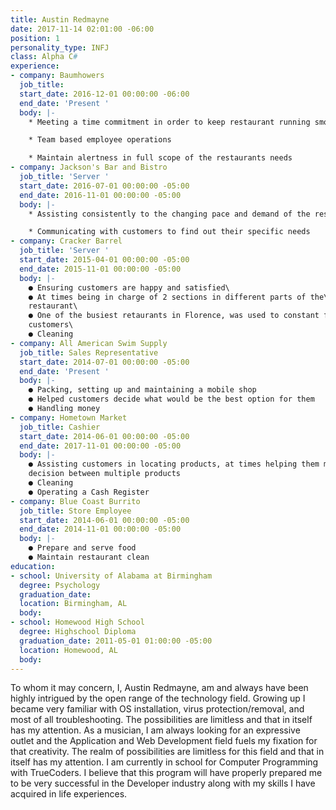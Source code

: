 ```yaml
---
title: Austin Redmayne
date: 2017-11-14 02:01:00 -06:00
position: 1
personality_type: INFJ
class: Alpha C#
experience:
- company: Baumhowers
  job_title: 
  start_date: 2016-12-01 00:00:00 -06:00
  end_date: 'Present '
  body: |-
    * Meeting a time commitment in order to keep restaurant running smoothly

    * Team based employee operations

    * Maintain alertness in full scope of the restaurants needs
- company: Jackson's​ ​Bar​ ​and​ ​Bistro
  job_title: 'Server '
  start_date: 2016-07-01 00:00:00 -05:00
  end_date: 2016-11-01 00:00:00 -05:00
  body: |-
    * Assisting consistently to the changing pace and demand of the restaurant

    * Communicating with customers to find out their specific needs
- company: Cracker​ ​Barrel
  job_title: 'Server '
  start_date: 2015-04-01 00:00:00 -05:00
  end_date: 2015-11-01 00:00:00 -05:00
  body: |-
    ● Ensuring customers are happy and satisfied\
    ● At times being in charge of 2 sections in different parts of the\
    restaurant\
    ● One of the busiest retaurants in Florence, was used to constant flux of\
    customers\
    ● Cleaning
- company: All​ ​American​ ​Swim​ ​Supply
  job_title: Sales Representative
  start_date: 2014-07-01 00:00:00 -05:00
  end_date: 'Present '
  body: |-
    ● Packing, setting up and maintaining a mobile shop
    ● Helped customers decide what would be the best option for them
    ● Handling money
- company: Hometown​ ​Market
  job_title: Cashier
  start_date: 2014-06-01 00:00:00 -05:00
  end_date: 2017-11-01 00:00:00 -05:00
  body: |-
    ● Assisting customers in locating products, at times helping them make a
    decision between multiple products
    ● Cleaning
    ● Operating a Cash Register
- company: Blue​ ​Coast​ ​Burrito
  job_title: Store Employee
  start_date: 2014-06-01 00:00:00 -05:00
  end_date: 2014-11-01 00:00:00 -05:00
  body: |-
    ● Prepare and serve food
    ● Maintain restaurant clean
education:
- school: University​ ​of​ ​Alabama​ ​at​ ​Birmingham
  degree: Psychology
  graduation_date: 
  location: Birmingham, AL
  body: 
- school: Homewood​ ​High​ ​School
  degree: Highschool Diploma
  graduation_date: 2011-05-01 01:00:00 -05:00
  location: Homewood, AL
  body: 
---
```


To whom it may concern,
I, Austin Redmayne, am and always have been highly intrigued by
the open range of the technology field. Growing up I became very
familiar with OS installation, virus protection/removal, and most of
all troubleshooting. The possibilities are limitless and that in itself
has my attention. As a musician, I am always looking for an
expressive outlet and the Application and Web Development field
fuels my fixation for that creativity. The realm of possibilities are
limitless for this field and that in itself has my attention. I am
currently in school for Computer Programming with TrueCoders. I
believe that this program will have properly prepared me to be
very successful in the Developer industry along with my skills I
have acquired in life experiences.